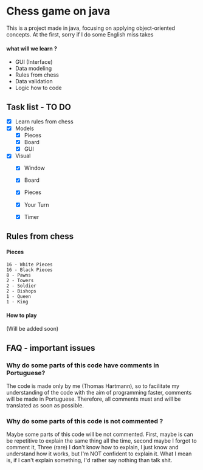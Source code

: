 # Chess game on java

This is a project made in java, focusing on applying object-oriented concepts.
At the first, sorry if I do some English miss takes

#### what will we learn ? 
- GUI (Interface)
- Data modeling
- Rules from chess
- Data validation
- Logic how to code
    

## Task list - TO DO
- [x]  Learn rules from chess
- [x]  Models
   - [x] Pieces
   - [x] Board
   - [x] GUI
- [X] Visual 
   - [X] Window
   - [X] Board
   - [X] Pieces
   - [X] Your Turn
   - [X] Timer 
  

## Rules from chess
#### Pieces
    16 - White Pieces
    16 - Black Pieces
    8 - Pawns
    2 - Towers
    2 - Soldier
    2 - Bishops
    1 - Queen
    1 - King
#### How to play
(Will be added soon)


## FAQ - important issues

### Why do some parts of this code have comments in Portuguese?
The code is made only by me (Thomas Hartmann), so to facilitate my understanding of the code with the aim of programming faster, comments will be made in Portuguese.
Therefore, all comments must and will be translated as soon as possible.

### Why do some parts of this code is not commented ? 
Maybe some parts of this code will be not commented. First, maybe is can be repetitive to explain the same thing all the time, second maybe I forgot to comment it, 
Three (rare) I don't know how to explain, I just know and understand how it works, but I'm NOT confident to explain it. What I mean is, if I can't explain something,
I'd rather say nothing than talk shit.
